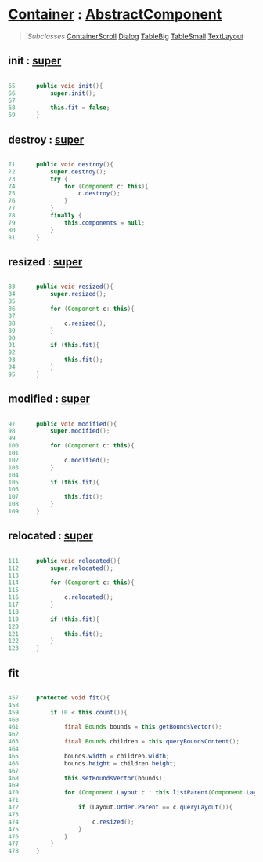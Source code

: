 # [Container](OperatorsContainer.md) : [AbstractComponent](OperatorsAbstractComponent.md) #

> _Subclasses_
> [ContainerScroll](OperatorsContainerScroll.md)
> [Dialog](OperatorsDialog.md)
> [TableBig](OperatorsTableBig.md)
> [TableSmall](OperatorsTableSmall.md)
> [TextLayout](OperatorsTextLayout.md)

## init : [super](OperatorsAbstractComponent#init.md) ##

```java

65	    public void init(){
66	        super.init();
67
68	        this.fit = false;
69	    }
```

## destroy : [super](OperatorsAbstractComponent#destroy.md) ##

```java

71	    public void destroy(){
72	        super.destroy();
73	        try {
74	            for (Component c: this){
75	                c.destroy();
76	            }
77	        }
78	        finally {
79	            this.components = null;
80	        }
81	    }
```

## resized : [super](OperatorsAbstractComponent#resized.md) ##

```java

83	    public void resized(){
84	        super.resized();
85
86	        for (Component c: this){
87
88	            c.resized();
89	        }
90
91	        if (this.fit){
92
93	            this.fit();
94	        }
95	    }
```

## modified : [super](OperatorsAbstractComponent#modified.md) ##

```java

97	    public void modified(){
98	        super.modified();
99
100	        for (Component c: this){
101
102	            c.modified();
103	        }
104
105	        if (this.fit){
106
107	            this.fit();
108	        }
109	    }
```

## relocated : [super](OperatorsAbstractComponent#relocated.md) ##

```java

111	    public void relocated(){
112	        super.relocated();
113
114	        for (Component c: this){
115
116	            c.relocated();
117	        }
118
119	        if (this.fit){
120
121	            this.fit();
122	        }
123	    }
```

## fit ##

```java

457	    protected void fit(){
458
459	        if (0 < this.count()){
460
461	            final Bounds bounds = this.getBoundsVector();
462
463	            final Bounds children = this.queryBoundsContent();
464
465	            bounds.width = children.width;
466	            bounds.height = children.height;
467
468	            this.setBoundsVector(bounds);
469
470	            for (Component.Layout c : this.listParent(Component.Layout.class)){
471
472	                if (Layout.Order.Parent == c.queryLayout()){
473
474	                    c.resized();
475	                }
476	            }
477	        }
478	    }
```
